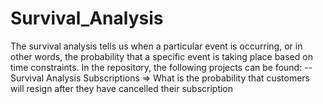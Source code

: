# Survival_Analysis

The survival analysis tells us when a particular event is occurring, or in other words, the probability that a specific event is taking place based on time constraints.
In the repository, the following projects can be found:
-- Survival Analysis Subscriptions => What is the probability that customers will resign after they have cancelled their subscription
